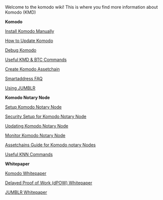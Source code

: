 Welcome to the komodo wiki! This is where you find more information about Komodo (KMD)

**Komodo**

[Install Komodo Manually](https://github.com/KomodoPlatform/komodo/wiki/Installing-Komodo-Manually)

[How to Update Komodo](https://github.com/KomodoPlatform/komodo/wiki/How-to-update-Komodo)

[Debug Komodo](https://github.com/KomodoPlatform/komodo/wiki/Debug-Komodo)

[Useful KMD & BTC Commands](https://github.com/KomodoPlatform/komodo/wiki/Common-Useful-Komodo-and-Bitcoin-commands)

[Create Komodo Assetchain](https://github.com/KomodoPlatform/komodo/wiki/Creating-New-Assetchain)

[Smartaddress FAQ](https://github.com/KomodoPlatform/komodo/wiki/FAQ-for-smartaddresses)

[Using JUMBLR](https://github.com/KomodoPlatform/komodo/wiki/Using-JUMBLR)

**Komodo Notary Node**

[Setup Komodo Notary Node](https://github.com/KomodoPlatform/komodo/wiki/Setup-Komodo-Notary-Node)

[Security Setup for Komodo Notary Node](https://github.com/KomodoPlatform/komodo/wiki/Standard-Security-Setup-for-Nodes)

[Updating Komodo Notary Node](https://github.com/KomodoPlatform/komodo/wiki/Updating-notary-node-in-few-lessons)

[Monitor Komodo Notary Node](https://github.com/KomodoPlatform/komodo/wiki/Monitor-your-Komodo-Notary-Node)

[Assetchains Guide for Komodo notary Nodes](https://github.com/KomodoPlatform/komodo/wiki/Assetchains-Guide-for-Notary-Nodes)

[Useful KNN Commands](https://github.com/KomodoPlatform/komodo/wiki/Useful-commands-KNN)

**Whitepaper**

[Komodo Whitepaper](https://www.komodoplatform.com/en/whitepaper/2018-02-14-Komodo-White-Paper-Full.pdf)

[Delayed Proof of Work (dPOW) Whitepaper](https://github.com/KomodoPlatform/komodo/wiki/Delayed-Proof-of-Work-(dPoW)-Whitepaper)

[JUMBLR Whitepaper](https://github.com/KomodoPlatform/komodo/wiki/JUMBLR-Whitepaper)

